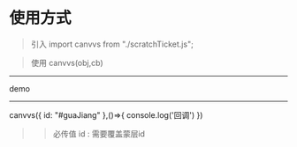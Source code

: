 # 使用方式
> 引入
import canvvs from "./scratchTicket.js";

> 使用
  canvvs(obj,cb)
  *****
  demo
  *****
  canvvs({
    id: "#guaJiang"
  },()=>{
    console.log('回调')
  })
>> 必传值
id : 需要覆盖蒙层id
